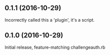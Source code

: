 0.1.1 (2016-10-29)
------------------

Incorrectly called this a 'plugin', it's a script.

0.1.0 (2016-10-29)
------------------

Initial release, feature-matching challengeauth.rb
